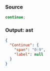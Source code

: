 ### Source
```js parse:stmt
continue;
```

### Output: ast
```json
{
  "Continue": {
    "span": "0:9",
    "label": null
  }
}
```
